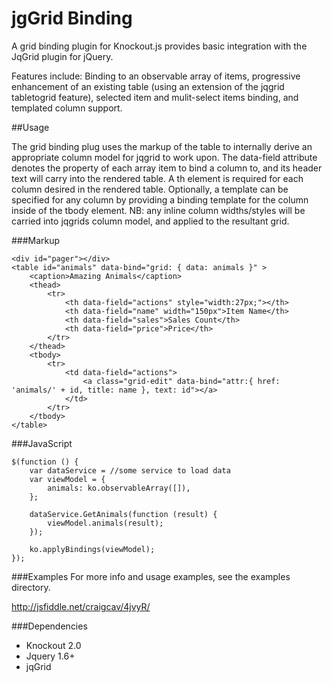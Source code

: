 # jgGrid Binding

A grid binding plugin for Knockout.js provides basic integration with the JqGrid plugin for jQuery.

Features include: Binding to an observable array of items, progressive enhancement of an existing table (using an extension of the jqgrid tabletogrid feature), selected item and mulit-select items binding, and templated column support.

##Usage

The grid binding plug uses the markup of the table to internally derive an appropriate column model for jqgrid to work upon. The data-field attribute denotes the property of each array item to bind a column to, and its header text will carry into the rendered table. A th element is required for each column desired in the rendered table. Optionally, a template can be specified for any column by providing a binding template for the column inside of the tbody element. NB: any inline column widths/styles will be carried into jqgrids column model, and applied to the resultant grid.

###Markup

    <div id="pager"></div>
    <table id="animals" data-bind="grid: { data: animals }" >
        <caption>Amazing Animals</caption>
        <thead> 
            <tr> 
                <th data-field="actions" style="width:27px;"></th>
                <th data-field="name" width="150px">Item Name</th> 
                <th data-field="sales">Sales Count</th> 
                <th data-field="price">Price</th> 
            </tr> 
        </thead> 
        <tbody>
            <tr>
                <td data-field="actions">
                    <a class="grid-edit" data-bind="attr:{ href: 'animals/' + id, title: name }, text: id"></a>
                </td>
            </tr>
        </tbody>
    </table>

###JavaScript

    $(function () {
        var dataService = //some service to load data
        var viewModel = {
            animals: ko.observableArray([]),
        };
 
        dataService.GetAnimals(function (result) {
            viewModel.animals(result);
        });
 
        ko.applyBindings(viewModel);
    });


###Examples
For more info and usage examples, see the examples directory.

http://jsfiddle.net/craigcav/4jvyR/

###Dependencies
* Knockout 2.0
* Jquery 1.6+
* jqGrid
